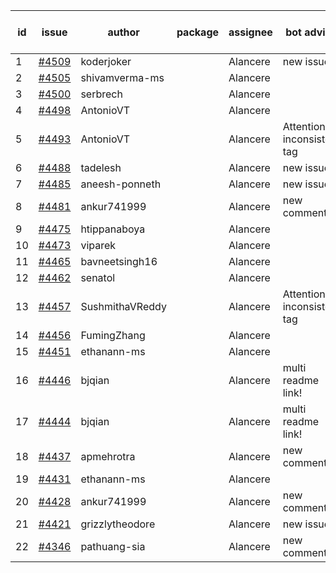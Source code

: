 | id | issue | author | package | assignee | bot advice | created date of issue | target release date | date from target |
| ------ | ------ | ------ | ------ | ------ | ------ | ------ | ------ | :-----: |
| 1 | [#4509](https://github.com/Azure/sdk-release-request/issues/4509) | koderjoker |  | Alancere | new issue. | 09-07 | 09-22 |  |
| 2 | [#4505](https://github.com/Azure/sdk-release-request/issues/4505) | shivamverma-ms |  | Alancere |  | 09-06 | 09-22 |  |
| 3 | [#4500](https://github.com/Azure/sdk-release-request/issues/4500) | serbrech |  | Alancere |  | 09-06 | 09-22 |  |
| 4 | [#4498](https://github.com/Azure/sdk-release-request/issues/4498) | AntonioVT |  | Alancere |  | 09-05 | 09-22 |  |
| 5 | [#4493](https://github.com/Azure/sdk-release-request/issues/4493) | AntonioVT |  | Alancere | Attention to inconsistent tag | 09-05 | 09-22 |  |
| 6 | [#4488](https://github.com/Azure/sdk-release-request/issues/4488) | tadelesh |  | Alancere | new issue. | 09-05 | 09-22 |  |
| 7 | [#4485](https://github.com/Azure/sdk-release-request/issues/4485) | aneesh-ponneth |  | Alancere | new issue. | 08-31 | 09-22 |  |
| 8 | [#4481](https://github.com/Azure/sdk-release-request/issues/4481) | ankur741999 |  | Alancere | new comment. | 08-30 | 09-22 |  |
| 9 | [#4475](https://github.com/Azure/sdk-release-request/issues/4475) | htippanaboya |  | Alancere |  | 08-29 | 09-22 |  |
| 10 | [#4473](https://github.com/Azure/sdk-release-request/issues/4473) | viparek |  | Alancere |  | 08-29 | 09-22 |  |
| 11 | [#4465](https://github.com/Azure/sdk-release-request/issues/4465) | bavneetsingh16 |  | Alancere |  | 08-28 | 09-22 |  |
| 12 | [#4462](https://github.com/Azure/sdk-release-request/issues/4462) | senatol |  | Alancere |  | 08-23 | 09-22 |  |
| 13 | [#4457](https://github.com/Azure/sdk-release-request/issues/4457) | SushmithaVReddy |  | Alancere | Attention to inconsistent tag | 08-23 | 09-22 |  |
| 14 | [#4456](https://github.com/Azure/sdk-release-request/issues/4456) | FumingZhang |  | Alancere |  | 08-23 | 09-22 |  |
| 15 | [#4451](https://github.com/Azure/sdk-release-request/issues/4451) | ethanann-ms |  | Alancere |  | 08-17 | 09-22 |  |
| 16 | [#4446](https://github.com/Azure/sdk-release-request/issues/4446) | bjqian |  | Alancere | multi readme link! | 08-17 | 09-22 |  |
| 17 | [#4444](https://github.com/Azure/sdk-release-request/issues/4444) | bjqian |  | Alancere | multi readme link! | 08-17 | 09-22 |  |
| 18 | [#4437](https://github.com/Azure/sdk-release-request/issues/4437) | apmehrotra |  | Alancere | new comment. | 08-16 | 09-22 |  |
| 19 | [#4431](https://github.com/Azure/sdk-release-request/issues/4431) | ethanann-ms |  | Alancere |  | 08-15 | 09-22 |  |
| 20 | [#4428](https://github.com/Azure/sdk-release-request/issues/4428) | ankur741999 |  | Alancere | new comment. | 08-14 | 09-22 |  |
| 21 | [#4421](https://github.com/Azure/sdk-release-request/issues/4421) | grizzlytheodore |  | Alancere | new issue. | 08-12 | 09-22 |  |
| 22 | [#4346](https://github.com/Azure/sdk-release-request/issues/4346) | pathuang-sia |  | Alancere | new comment. | 07-19 | 09-22 |  |
